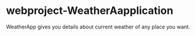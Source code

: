 # webproject-WeatherAapplication

WeatherApp gives you details about current weather of any place you want.
